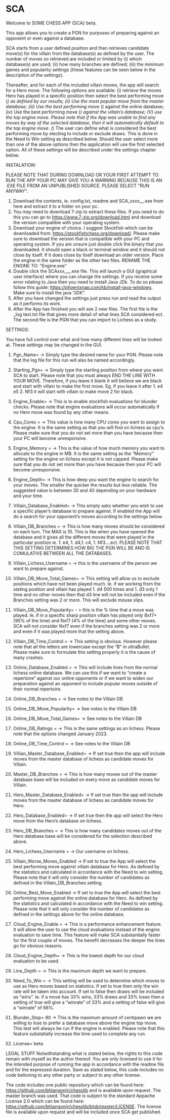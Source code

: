 # SCA
Welcome to SOME CHESS APP {SCA} beta.

This app allows you to create a PGN for purposes of preparing against an opponent or even against a database. 

SCA starts from a user defined position and then retrieves candidate move(s) for the villain from the database(s) as defined by the user. The number of moves so retrieved are included or limited by (i) which database(s) are used; (ii) how many branches are defined; (iii) the minimum games and popularity settings {these features can be seen below in the description of the settings}. 

Thereafter, and for each of the included villain moves, the app will search for a Hero move. The following options are available: (i) retrieve the moves Hero has played in a specific position then select the best performing move (*) as defined by our results; (ii) Use the most popular move from the master database; (iii) Use the best performing move (*) against the online database; (iv) Use the best performing move (*) against the villain’s database; (V) use the top engine move. Please note that if the App was unable to find any moves by way of the selected database, then it will automatically default to the top engine move. (*) The user can define what is considered the best performing move by electing to include or exclude draws. This is done in the Need to Win setting as described below. Should the user select more than one of the above options then the application will use the first selected option. All of these settings will be described under the settings chapter below.

INSTALATION: 

PLEASE NOTE THAT DURING DOWNLOAD OR YOUR FIRST ATTEMPT TO RUN THE APP YOUR PC MAY GIVE YOU A WARNING BECAUSE THIS IS AN .EXE FILE FROM AN UNPUBLISHED SOURCE. PLEASE SELECT "RUN ANYWAY". 
1)	Download the contents, ie. config.txt, readme and SCA_xxxx__.exe from here and extract it to a folder on your pc. 
2) You may need to download 7-zip to extract these files. If you need to do this you can go to https://www.7-zip.org/download.html and download the version compatible with your operating system. 
3)	Download your engine of choice. I suggest Stockfish which can be downloaded from: https://stockfishchess.org/download/. Please make sure to download the version that is compatible with your PC and operating system. If you are unsure just double click the binary that you downloaded. It should open a black or terminal window and it should not close by itself. If it does close by itself download an older version. Place the engine in the same folder as the other two files. RENAME THE ENGINE TO: "Engine.exe"
4)	Double click the SCAxxx___.exe file. This will launch a GUI {graphical user interface} where you can change the settings. If you receive some error relating to Java then you need to install Java JDk. To do so please follow this guide: https://phoenixnap.com/kb/install-java-windows. Make sure to install the java “JDK”.
5) After you have changed the settings just press run and read the output as it performs its work. 
6)	After the App has finished you will see 2 new files. The first file is the _log text.txt file that gives more detail of what lines SCA considered ect. The second file is the PGN that you can import to Lichess as a study.

SETTINGS:


You have full control over what and how many different lines will be looked at. These settings may be changed in the GUI. 
1) Pgn_Name= -> Simply type the desired name for your PGN. Please note that the log file for this run will also be named accordingly. 
2) Starting_Pgn= -> Simply type the starting position from where you want SCA to start. Please note that you must always END THE LINE WITH YOUR MOVE. Therefore, if you leave it blank it will believe we are black and start with villain to make the first move. Eg. if you leave it after 1. e4 e5 2. Nf3 it will start with villain to make move 2 for black. 
3) Engine_Enable= -> This is to enable stockfish evaluations for blunder checks. Please note that engine evaluations will occur automatically if no Hero move was found by any other means. 
4) Cpu_Cores = -> This value is how many CPU cores you want to assign to the engine. It is the same setting as that you will find on lichess as cpu’s. Please make sure that you do not set more than you have because then your PC will become unresponsive. 
5) Engine_Memory = -> This is the value of how much memory you want to allocate to the engine in MB. It is the same setting as the “Memory” setting for the engine on lichess except it is not capped. Please make sure that you do not set more than you have because then your PC will become unresponsive.

6) Engine_Depth= -> This is how deep you want the engine to search for your moves. The smaller the quicker the results but less reliable. The suggested value is between 30 and 40 depending on your hardware and your time. 
6)  Villain_Database_Enabled= -> This simply asks whether you wish to use a specific player’s database to prepare against. If enabled the App will do a search for your opponent’s moves according to the settings below. 
7) Villain_DB_Branches = -> This is how many moves should be considered on each turn. The MAX is 10. This is like when you have opened the database and it gives all the different moves that were played in the particular position ie. 1. e4, 1. d4,1. c4, 1. Nf3….ect. PLEASE NOTE THAT THIS SETTING DETERMINES HOW BIG THE PGN WILL BE AND IS COMULATIVE BETWEEN ALL THE DATABASES. 
8)  Villain_Lichess_Username = -> this is the username of the person we want to prepare against.
9)  Villain_DB_Move_Total_Games= -> This setting will allow us to exclude positions which have not been played much. Ie. if we working from the stating position and villain has played 1. d4 500 times and 1. d3 only 1 time and no other moves then that d3 line will not be included even if the Branches setting was 2 or more. This will exclude mouse slips.
10)  Villain_DB_Move_Popularity= - > this is the % time that a move was played. Ie. if in a specific sharp position villain has played only Bxf7+ {95% of the time) and Nxf7 (4% of the time} and some other moves. SCA will not consider Nxf7 even if the branches setting was 2 or more and even if it was played more that the setting above.
11)  Villain_DB_Time_Control = -> This setting is obvious. However please note that all the letters are lowercase except the “B” in ultraBullet. Please make sure to formulate this setting properly it is the cause of many crashes. 
12)  Online_Database_Enabled = -> This will include lines from the normal lichess online database. We can use this if we want to “create a repertoire” against our online opponents or if we want to widen our preparation against an opponent to include popular moves outside of their normal repertoire.
13)  Online_DB_Branches = -> See notes to the Villain DB 
14)  Online_DB_Move_Popularity= -> See notes to the Villain DB 
15)  Online_DB_Move_Total_Games= -> See notes to the Villain DB 
16)  Online_DB_Ratings = -> This is the same settings as on lichess. Please note that the options changed January 2023.
17)  Online_DB_Time_Control = -> See notes to the Villain DB 
18)  Villian_Master_Database_Enabled= -> If set true then the app will include moves from the master database of lichess as candidate moves for Villain. 
19)  Master_DB_Branches = -> This is how many moves out of the master database base will be included on every move as candidate moves for Villain. 
20)  Hero_Master_Database_Enabled= -> If set true then the app will include moves from the master database of lichess as candidate moves for Hero. 
21) Hero_Database_Enabled= -> If set true then the app will select the Hero move from the Hero’s database on lichess. 
22)  Hero_DB_Branches = -> This is how many candidates moves out of the Hero database base will be considered for the selection described above. 
23)  Hero_Lichess_Username = -> Our username on lichess.
24)  Villain_Worse_Moves_Enabled -> If set to true the App will select the best performing move against villain database for Hero. As defined by the statistics and calculated in accordance with the Need to win setting.  Please note that it will only consider the number of candidates as defined in the Villain_DB_Branches setting.
25)  Online_Best_Move_Enabled -> If set to true the App will select the best performing move against the online database for Hero.  As defined by the statistics and calculated in accordance with the Need to win setting.  Please note that it will only consider the number of candidates as defined in the settings above for the online database.

22)  Cloud_Engine_Enable = -> This is a performance enhancement feature. It will allow the user to use the cloud evaluations instead of the engine evaluation to save time. This feature will make SCA substantially faster for the first couple of moves. The benefit decreases the deeper the lines go for obvious reasons.
19)  Cloud_Engine_Depth= -> This is the lowest depth for our cloud evaluation to be used.
20)  Line_Depth = -> This is the maximum depth we want to prepare. 
21)  Need_To_Win = -> This setting will be used to determine which moves to use as Hero moves based on statistics. If set to true then only the win rate will be taken into account. If set to false then draws will be included as “wins”. Ie. if a move has 33% wins, 33% draws and 33% loses then a setting of true will give a “winrate” of 33% and a setting of false will give a “winrate” of 66%. 
22)  Blunder_Stop= 80 -> This is the maximum amount of centipawn we are willing to lose to prefer a database move above the engine top move. This test will always be run if the engine is enabled. Please note that this feature substatially increase the time used to complete any run.
23)  License= beta



LEGAL STUFF
Notwithstanding what is stated below, the rights to this code remain with myself as the author thereof. You are only licensed to use it for the intended purpose of running the app in accordance with the readme file and for the expressed duration.
Save as stated below, this code includes no code belloning to any other party or subject to any other license.

The code includes one public repository which can be found here: https://github.com/bhlangonijr/chesslib and is available upon request. The master branch was used. That code is subject to the standard Appache License 2.0 which can be found here: https://github.com/bhlangonijr/chesslib/blob/master/LICENSE. The license file is available upon request and will be included once SCA get published.


